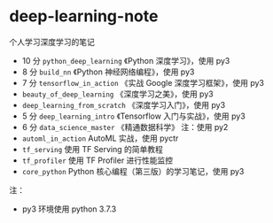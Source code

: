 # deep-learning-note


个人学习深度学习的笔记

+ 10 分 `python_deep_learning` 《Python 深度学习》，使用 py3
+ 8 分 `build_nn` 《Python 神经网络编程》，使用 py3
+ 7 分 `tensorflow_in_action` 《实战 Google 深度学习框架》，使用 py3
+ `beauty_of_deep_learning` 《深度学习之美》，使用 py3
+ `deep_learning_from_scratch` 《深度学习入门》，使用 py3
+ 5 分 `deep_learning_intro` 《Tensorflow 入门与实战》，使用 py3
+ 6 分 `data_science_master` 《精通数据科学》 注：使用 py2
+ `automl_in_action` AutoML 实战，使用 pyctr
+ `tf_serving` 使用 TF Serving 的简单教程
+ `tf_profiler` 使用 TF Profiler 进行性能监控
+ `core_python` Python 核心编程（第三版）的学习笔记，使用 py3

注：

+ py3 环境使用 python 3.7.3

